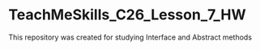 # TeachMeSkills_C26_Lesson_7_HW
This repository was created for studying Interface and Abstract methods
